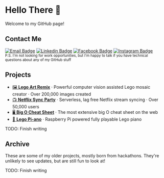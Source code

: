 # Hello There 👋

Welcome to my GitHub page!

## Contact Me

[![Email Badge](https://img.shields.io/badge/-Email-red?style=flat-square&logo=gmail&logoColor=white&link=mailto:debkbanerji@gmail.com)](mailto:debkbanerji@gmail.com)
[![Linkedin Badge](https://img.shields.io/badge/-LinkedIn-blue?style=flat-square&logo=Linkedin&logoColor=white&link=https://www.linkedin.com/in/deb-banerji/)](https://www.linkedin.com/in/deb-banerji/)
[![Facebook Badge](https://img.shields.io/badge/-Facebook-blue?style=flat-square&logo=facebook&logoColor=white&link=https://www.facebook.com/deb.banerji.9/)](https://www.facebook.com/deb.banerji.9)
[![Instagram Badge](https://img.shields.io/badge/-Instagram-purple?style=flat-square&logo=instagram&logoColor=white&link=https://instagram.com/debkbanerji/)](https://instagram.com/debkbanerji)
<br>
<sub>P.S. I'm not looking for work opportunities, but I'm happy to talk if you have technical questions about any of my GitHub stuff</sub>

## Projects
 - [🖼 **Lego Art Remix**](https://lego-art-remix.com) · Powerful computer vision assisted Lego mosaic creator · Over 200,000 images created
 - [📺 **Netflix Sync Party**](https://chrome.google.com/webstore/detail/netflix-sync-party/iglgjeoppncgpbbaildpifdnncgbpofl) · Serverless, lag free Netflix stream syncing · Over 50,000 users
 - [🖥 **Big O Cheat Sheet**](https://bigocheatsheet.io) · The most extensive big O cheat sheet on the web
 - [🎹 **Lego Pi-ano**](https://lego-pi-ano.debkbanerji.com) · Raspberry Pi powered fully playable Lego piano

TODO: Finish writing

## Archive
These are some of my older projects, mostly born from hackathons. They're unlikely to see updates, but are still fun to look at!

TODO: Finish writing
